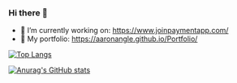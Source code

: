 ### Hi there 👋

- 🔭 I’m currently working on: https://www.joinpaymentapp.com/
- 💼 My portfolio: https://aaronangle.github.io/Portfolio/

[![Top Langs](https://github-readme-stats.vercel.app/api/top-langs/?username=aaronangle&layout=compact)](https://github.com/aaronangle/github-readme-stats)


[![Anurag's GitHub stats](https://github-readme-stats.vercel.app/api?username=aaronangle&count_private=true)](https://github.com/aaronangle/github-readme-stats)

